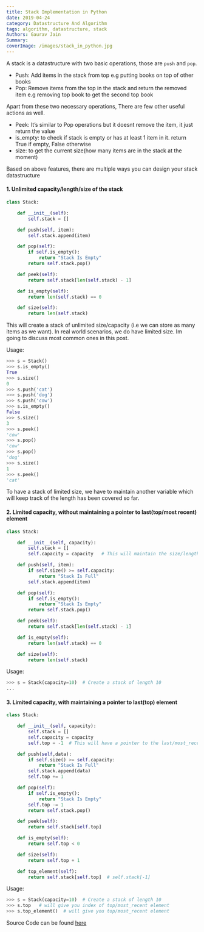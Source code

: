 ```yaml
---
title: Stack Implementation in Python
date: 2019-04-24
category: Datastructure And Algorithm
tags: algorithm, datastructure, stack
Authors: Gaurav Jain
Summary: 
coverImage: /images/stack_in_python.jpg
---
```


A stack is a datastructure with two basic operations, those are `push` and `pop`.

- Push: Add items in the stack from top e.g putting books on top of other books
- Pop: Remove items from the top in the stack and return the removed item e.g removing top book to get the second top book

Apart from these two necessary operations, There are few other useful actions as well.

- Peek: It’s similar to Pop operations but it doesnt remove the item, it just return the value
- is\_empty: to check if stack is empty or has at least 1 item in it. return True if empty, False otherwise
- size: to get the current size(how many items are in the stack at the moment)

Based on above features, there are multiple ways you can design your stack datastructure

#### 1\. Unlimited capacity/length/size of the stack

```python
class Stack:

    def __init__(self):
        self.stack = []

    def push(self, item):
        self.stack.append(item)

    def pop(self):
        if self.is_empty():
            return "Stack Is Empty"
        return self.stack.pop()

    def peek(self):
        return self.stack[len(self.stack) - 1]

    def is_empty(self):
        return len(self.stack) == 0

    def size(self):
        return len(self.stack)
```

This will create a stack of unlimited size/capacity (i.e we can store as many items as we want). In real world scenarios, we do have limited size. Im going to discuss most common ones in this post.

Usage:

```python
>>> s = Stack()
>>> s.is_empty()
True
>>> s.size()
0
>>> s.push('cat')
>>> s.push('dog')
>>> s.push('cow')
>>> s.is_empty()
False
>>> s.size()
3
>>> s.peek()
'cow'
>>> s.pop()
'cow'
>>> s.pop()
'dog'
>>> s.size()
1
>>> s.peek()
'cat'
```

To have a stack of limited size, we have to maintain another variable which will keep track of the length has been covered so far.

#### 2\. Limited capacity, without maintaining a pointer to last(top/most recent) element

```python
class Stack:

    def __init__(self, capacity):
        self.stack = []
        self.capacity = capacity   # This will maintain the size/length of the Stack

    def push(self, item):
        if self.size() >= self.capacity:
            return "Stack Is Full"
        self.stack.append(item)

    def pop(self):
        if self.is_empty():
            return "Stack Is Empty"
        return self.stack.pop()

    def peek(self):
        return self.stack[len(self.stack) - 1]

    def is_empty(self):
        return len(self.stack) == 0

    def size(self):
        return len(self.stack)
```

Usage:

```python
>>> s = Stack(capacity=10)  # Create a stack of length 10
...
```

#### 3\. Limited capacity, with maintaining a pointer to last(top) element

```python
class Stack:

    def __init__(self, capacity):
        self.stack = []
        self.capacity = capacity
        self.top = -1  # This will have a pointer to the last/most_recent element.

    def push(self,data):
        if self.size() >= self.capacity:
            return "Stack Is Full"
        self.stack.append(data)
        self.top += 1

    def pop(self):
        if self.is_empty():
            return "Stack Is Empty"
        self.top -= 1
        return self.stack.pop()

    def peek(self):
        return self.stack[self.top]

    def is_empty(self):
        return self.top < 0

    def size(self):
        return self.top + 1

    def top_element(self):
        return self.stack[self.top]  # self.stack[-1]
```

Usage:

```python
>>> s = Stack(capacity=10)  # Create a stack of length 10
>>> s.top   # will give you index of top/most_recent element
>>> s.top_element()  # will give you top/most_recent element
```

Source Code can be found [here](https://github.com/gauravvjn/Python-DSA/blob/master/stack/stack.py)
